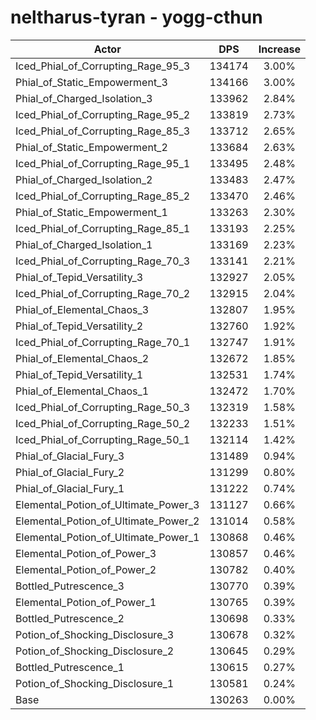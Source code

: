 # neltharus-tyran - yogg-cthun
| Actor | DPS | Increase |
|---|:---:|:---:|
|Iced_Phial_of_Corrupting_Rage_95_3|134174|3.00%|
|Phial_of_Static_Empowerment_3|134166|3.00%|
|Phial_of_Charged_Isolation_3|133962|2.84%|
|Iced_Phial_of_Corrupting_Rage_95_2|133819|2.73%|
|Iced_Phial_of_Corrupting_Rage_85_3|133712|2.65%|
|Phial_of_Static_Empowerment_2|133684|2.63%|
|Iced_Phial_of_Corrupting_Rage_95_1|133495|2.48%|
|Phial_of_Charged_Isolation_2|133483|2.47%|
|Iced_Phial_of_Corrupting_Rage_85_2|133470|2.46%|
|Phial_of_Static_Empowerment_1|133263|2.30%|
|Iced_Phial_of_Corrupting_Rage_85_1|133193|2.25%|
|Phial_of_Charged_Isolation_1|133169|2.23%|
|Iced_Phial_of_Corrupting_Rage_70_3|133141|2.21%|
|Phial_of_Tepid_Versatility_3|132927|2.05%|
|Iced_Phial_of_Corrupting_Rage_70_2|132915|2.04%|
|Phial_of_Elemental_Chaos_3|132807|1.95%|
|Phial_of_Tepid_Versatility_2|132760|1.92%|
|Iced_Phial_of_Corrupting_Rage_70_1|132747|1.91%|
|Phial_of_Elemental_Chaos_2|132672|1.85%|
|Phial_of_Tepid_Versatility_1|132531|1.74%|
|Phial_of_Elemental_Chaos_1|132472|1.70%|
|Iced_Phial_of_Corrupting_Rage_50_3|132319|1.58%|
|Iced_Phial_of_Corrupting_Rage_50_2|132233|1.51%|
|Iced_Phial_of_Corrupting_Rage_50_1|132114|1.42%|
|Phial_of_Glacial_Fury_3|131489|0.94%|
|Phial_of_Glacial_Fury_2|131299|0.80%|
|Phial_of_Glacial_Fury_1|131222|0.74%|
|Elemental_Potion_of_Ultimate_Power_3|131127|0.66%|
|Elemental_Potion_of_Ultimate_Power_2|131014|0.58%|
|Elemental_Potion_of_Ultimate_Power_1|130868|0.46%|
|Elemental_Potion_of_Power_3|130857|0.46%|
|Elemental_Potion_of_Power_2|130782|0.40%|
|Bottled_Putrescence_3|130770|0.39%|
|Elemental_Potion_of_Power_1|130765|0.39%|
|Bottled_Putrescence_2|130698|0.33%|
|Potion_of_Shocking_Disclosure_3|130678|0.32%|
|Potion_of_Shocking_Disclosure_2|130645|0.29%|
|Bottled_Putrescence_1|130615|0.27%|
|Potion_of_Shocking_Disclosure_1|130581|0.24%|
|Base|130263|0.00%|
